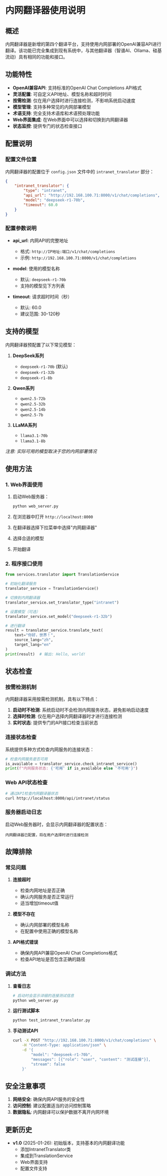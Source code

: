 # 内网翻译器使用说明

## 概述

内网翻译器是新增的第四个翻译平台，支持使用内网部署的OpenAI兼容API进行翻译。该功能已完全集成到现有系统中，与其他翻译器（智谱AI、Ollama、硅基流动）具有相同的功能和接口。

## 功能特性

- **OpenAI兼容API**: 支持标准的OpenAI Chat Completions API格式
- **灵活配置**: 可自定义API地址、模型名称和超时时间
- **按需检测**: 仅在用户选择时进行连接检测，不影响系统启动速度
- **模型管理**: 支持多种常见的内网部署模型
- **术语支持**: 完全支持术语库和术语预处理功能
- **Web界面集成**: 在Web界面中可以选择和切换到内网翻译器
- **状态监控**: 提供专门的状态检查接口

## 配置说明

### 配置文件位置
内网翻译器的配置位于 `config.json` 文件中的 `intranet_translator` 部分：

```json
{
    "intranet_translator": {
        "type": "intranet",
        "api_url": "http://192.168.100.71:8000/v1/chat/completions",
        "model": "deepseek-r1-70b",
        "timeout": 60.0
    }
}
```

### 配置参数说明

- **api_url**: 内网API的完整地址
  - 格式: `http://IP地址:端口/v1/chat/completions`
  - 示例: `http://192.168.100.71:8000/v1/chat/completions`

- **model**: 使用的模型名称
  - 默认: `deepseek-r1-70b`
  - 支持的模型见下方列表

- **timeout**: 请求超时时间（秒）
  - 默认: 60.0
  - 建议范围: 30-120秒

## 支持的模型

内网翻译器预配置了以下常见模型：

1. **DeepSeek系列**
   - `deepseek-r1-70b` (默认)
   - `deepseek-r1-32b`
   - `deepseek-r1-8b`

2. **Qwen系列**
   - `qwen2.5-72b`
   - `qwen2.5-32b`
   - `qwen2.5-14b`
   - `qwen2.5-7b`

3. **LLaMA系列**
   - `llama3.1-70b`
   - `llama3.1-8b`

*注意: 实际可用的模型取决于您的内网部署情况*

## 使用方法

### 1. Web界面使用

1. 启动Web服务器：
   ```bash
   python web_server.py
   ```

2. 在浏览器中打开 `http://localhost:8000`

3. 在翻译器选择下拉菜单中选择"内网翻译器"

4. 选择合适的模型

5. 开始翻译

### 2. 程序接口使用

```python
from services.translator import TranslationService

# 初始化翻译服务
translator_service = TranslationService()

# 切换到内网翻译器
translator_service.set_translator_type("intranet")

# 设置模型（可选）
translator_service.set_model("deepseek-r1-32b")

# 进行翻译
result = translator_service.translate_text(
    text="你好，世界！",
    source_lang="zh",
    target_lang="en"
)
print(result)  # 输出: Hello, world!
```

## 状态检查

### 按需检测机制
内网翻译器采用按需检测机制，具有以下特点：

1. **启动时不检测**: 系统启动时不会检测内网服务状态，避免影响启动速度
2. **选择时检测**: 仅在用户选择内网翻译器时才进行连接检测
3. **实时状态**: 提供专门的API接口检查当前状态

### 连接状态检查
系统提供多种方式检查内网服务的连接状态：

```python
# 检查内网服务是否可用
is_available = translator_service.check_intranet_service()
print(f"内网服务状态: {'可用' if is_available else '不可用'}")
```

### Web API状态检查
```bash
# 通过API检查内网翻译器状态
curl http://localhost:8000/api/intranet/status
```

### 服务器启动日志
启动Web服务器时，会显示内网翻译器的配置状态：
```
内网翻译器已配置，将在用户选择时进行连接检测
```

## 故障排除

### 常见问题

1. **连接超时**
   - 检查内网地址是否正确
   - 确认内网服务是否正常运行
   - 适当增加timeout值

2. **模型不存在**
   - 确认内网部署的模型名称
   - 在配置中使用正确的模型名称

3. **API格式错误**
   - 确保内网API兼容OpenAI Chat Completions格式
   - 检查API地址是否包含正确的路径

### 调试方法

1. **查看日志**
   ```bash
   # 启动时会显示详细的连接测试信息
   python web_server.py
   ```

2. **运行测试脚本**
   ```bash
   python test_intranet_translator.py
   ```

3. **手动测试API**
   ```bash
   curl -X POST "http://192.168.100.71:8000/v1/chat/completions" \
       -H "Content-Type: application/json" \
       -d '{
           "model": "deepseek-r1-70b",
           "messages": [{"role": "user", "content": "测试连接"}],
           "stream": false
       }'
   ```

## 安全注意事项

1. **网络安全**: 确保内网API服务的安全性
2. **访问控制**: 建议配置适当的访问控制策略
3. **数据隐私**: 内网翻译可以保护数据不离开内网环境

## 更新历史

- **v1.0** (2025-01-26): 初始版本，支持基本的内网翻译功能
  - 添加IntranetTranslator类
  - 集成到TranslationService
  - Web界面支持
  - 配置文件支持
